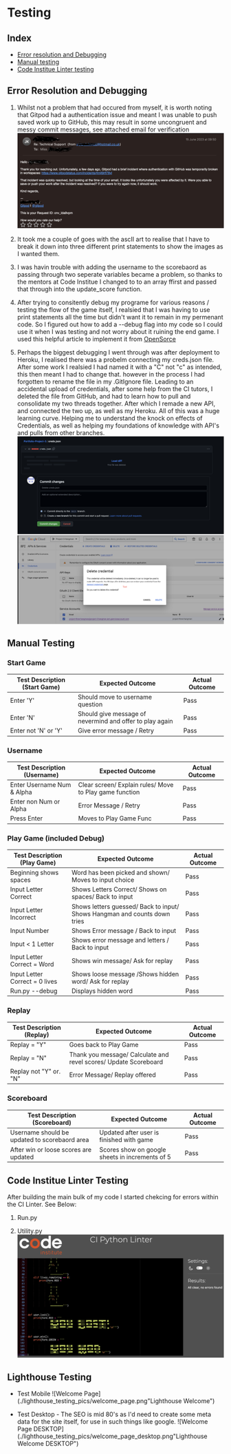 # Testing

## Index

 * [Error resolution and Debugging](#error-resolution-and-debugging)
 * [Manual testing](#manual-testing)
 * [Code Institue Linter testing](#code-institue-linter-testing)
 
  ## Error Resolution and Debugging 
1. Whilst not a problem that had occured from myself, it is worth noting that Gitpod had a authentication issue and meant I was unable to push saved work up to GitHub, this may result in some uncongruent and messy commit messages, see attached email for verification ![Gitpod auth error](../documentation/error_resolution_pics/Gitpod_authentication_error.png "Gitpod auth error picture")

2. It took me a couple of goes with the ascII art to realise that I have to break it down into three different print statements to show the images as I wanted them.

3. I was havin trouble with adding the username to the scorebaord as passing through two seperate variables became a problem, so thanks to the mentors at Code Institue I changed to to an array ffirst and passed that through into the update_score function. 

4. After trying to consitently debug my programe for various reasons / testing the flow of the game itself, I realsied that I was having to use print statements all the time but didn't want it to remain in my permenant code. So I figured out how to add a --debug flag into my code so I could use it when I was testing and not worry about it ruining the end game. I used this helpful article to implement it from [OpenSorce](https://opensourceoptions.com/blog/how-to-pass-arguments-to-a-python-script-from-the-command-line/#:~:text=In%20Python%2C%20arguments%20are%20passed,used%20to%20parse%20named%20arguments)

5. Perhaps the biggest debugging I went through was after deployment to Heroku, I realised there was a probelm connecting my creds.json file. After some work I realsied I had named it with a "C" not "c" as intended, this then meant I had to change that. however in the process I had forgotten to rename the file in my .GitIgnore file. Leading to an accidental upload of credentials, after some help from the CI tutors, I deleted the file from GitHub, and had to learn how to pull and consolidate my two threads together. After which I remade a new API, and connected the two up, as well as my Heroku. All of this was a huge learning curve. Helping me to understand the knock on effects of Credentials, as well as helping my foundations of knowledge with API's and pulls from other branches. 
![GitHub Commit changes for creds](../documentation/error_resolution_pics/Commit_changes_to_original_creds_file.png "Git Hub commit changes")
![Creds Deleted](../documentation/error_resolution_pics/delete_creds_hangman.png "Creds deleted")

## Manual Testing 

### Start Game

| Test Description (Start Game)   | Expected Outcome | Actual Outcome |
| ----------- | ----------- | ----- |
| Enter 'Y'    | Should move to username question  | Pass
| Enter 'N' | Should give message of nevermind and offer to play again  | Pass
| Enter not 'N' or 'Y' | Give error message / Retry| Pass

### Username 
| Test Description (Username)   | Expected Outcome | Actual Outcome |
| ----------- | ----------- | ----- |
| Enter Username Num & Alpha    | Clear screen/ Explain rules/ Move to Play game function   | Pass
| Enter non Num or Alpha | Error Message / Retry | Pass
| Press Enter | Moves to Play Game Func| Pass

 ### Play Game (included Debug)

| Test Description (Play Game)   | Expected Outcome | Actual Outcome |
| ----------- | ----------- | ----- |
|  Beginning shows spaces | Word has been picked and shown/ Moves to input choice | Pass
| Input Letter Correct | Shows Letters Correct/ Shows on spaces/ Back to input | Pass
| Input Letter Incorrect  | Shows letters guessed/ Back to input/ Shows Hangman and counts down tries  | Pass
| Input Number | Shows Error message / Back to input| Pass
| Input < 1 Letter |Shows error message and letters / Back to input  | Pass
| Input Letter Correct = Word |Shows win message/ Ask for replay  | Pass
| Input Letter Correct = 0 lives |Shows loose message /Shows hidden word/ Ask for replay  | Pass
| Run.py --debug |Displays hidden word | Pass


 ### Replay

| Test Description (Replay)   | Expected Outcome | Actual Outcome |
| ----------- | ----------- | ----- |
|  Replay = "Y" | Goes back to Play Game | Pass
|  Replay = "N" | Thank you message/ Calculate and revel scores/ Update Scoreboard | Pass
|  Replay not "Y" or. "N" | Error Message/ Replay offered| Pass

### Scoreboard

| Test Description (Scoreboard)   | Expected Outcome | Actual Outcome |
| ----------- | ----------- | ----- |
| Username should be updated to scorebaord area | Updated after user is finished with game  | Pass
| After win or loose scores are updated  | Scores show on google sheets in increments of 5| Pass


## Code Institue Linter Testing 

After building the main bulk of my code I started chekcing for errors within the CI Linter. See Below:
1. Run.py 

2. Utility.py
![Utility.py Error Testing](./linter_testing_pics/utility.py_no_errors_pic.png "Error Testing Linter")

## Lighthouse Testing
* Test Mobile
![Welcome Page](./lighthouse_testing_pics/welcome_page.png"Lighthouse Welcome")

* Test Desktop - The SEO is mid 80's as I'd need to create some meta data for the site itself, for use in such things like google.
![Welcome Page DESKTOP](./lighthouse_testing_pics/welcome_page_desktop.png"Lighthouse Welcome DESKTOP")



